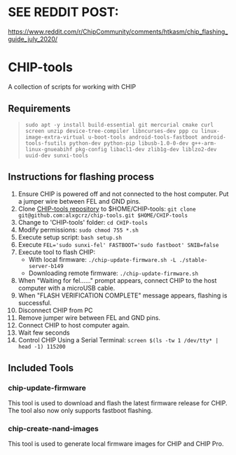 # SEE REDDIT POST:
https://www.reddit.com/r/ChipCommunity/comments/htkasm/chip_flashing_guide_july_2020/

# CHIP-tools

A collection of scripts for working with CHIP

## Requirements

> `sudo apt -y install build-essential git mercurial cmake curl screen unzip device-tree-compiler libncurses-dev ppp cu linux-image-extra-virtual u-boot-tools android-tools-fastboot android-tools-fsutils python-dev python-pip libusb-1.0-0-dev g++-arm-linux-gnueabihf pkg-config libacl1-dev zlib1g-dev liblzo2-dev uuid-dev sunxi-tools`

## Instructions for flashing process

1. Ensure CHIP is powered off and not connected to the host computer. Put a jumper wire between FEL and GND pins.
1. Clone [CHIP-tools repository](git@github.com:alxgcrz/chip-tools.git) to $HOME/CHIP-tools: `git clone git@github.com:alxgcrz/chip-tools.git $HOME/CHIP-tools`
1. Change to 'CHIP-tools' folder: `cd CHIP-tools`
1. Modify permissions: `sudo chmod 755 *.sh`
1. Execute setup script: `bash setup.sh`
1. Execute `FEL='sudo sunxi-fel' FASTBOOT='sudo fastboot' SNIB=false`
1. Execute tool to flash CHIP:
    * With local firmware: `./chip-update-firmware.sh -L ./stable-server-b149`
    * Downloading remote firmware: `./chip-update-firmware.sh`
1. When "Waiting for fel......" prompt appears, connect CHIP to the host computer with a microUSB cable.
1. When "FLASH VERIFICATION COMPLETE" message appears, flashing is successful.
1. Disconnect CHIP from PC
1. Remove jumper wire between FEL and GND pins.
1. Connect CHIP to host computer again.
1. Wait few seconds
1. Control CHIP Using a Serial Terminal: `screen $(ls -tw 1 /dev/tty* | head -1) 115200`

## Included Tools

### chip-update-firmware

This tool is used to download and flash the latest firmware release for CHIP. The tool also now only supports fastboot flashing.

### chip-create-nand-images

This tool is used to generate local firmware images for CHIP and CHIP Pro.
